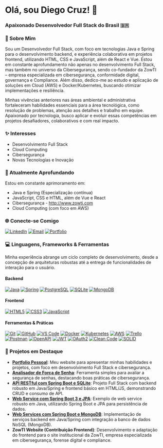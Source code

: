 # Olá, sou Diego Cruz! 👋

### Apaixonado Desenvolvedor Full Stack do Brasil 🇧🇷

### 🚀 Sobre Mim

Sou um Desenvolvedor Full Stack, com foco em tecnologias Java e Spring para o desenvolvimento backend, e experiência colaborativa em projetos frontend, utilizando HTML, CSS e JavaScript, além de React e Vue. Estou em constante aprofundamento não apenas no desenvolvimento Full Stack, mas também no universo da Cibersegurança, sendo co-fundador da ZowTI – empresa especializada em cibersegurança, conformidade digital, governança e Compliance. Além disso, dedico-me ao estudo e aplicação de soluções em Cloud (AWS) e Docker/Kubernetes, buscando otimizar implementações e resiliência. 

Minhas vivências anteriores nas áreas ambiental e administrativa fortaleceram habilidades essenciais para a área tecnológica, como resolução de problemas, atenção aos detalhes e trabalho em equipe. Apaixonado por tecnologia, busco aplicar e evoluir essas competências em projetos desafiadores, colaborativos e com real impacto.

### ✨ Interesses

- Desenvolvimento Full Stack
- Cloud Computing
- Cibersegurança
- Novas Tecnologias e Inovação

### 🌱 Atualmente Aprofundando

Estou em constante aprimoramento em:

- Java e Spring (Especialização contínua)
- JavaScript, CSS e HTML, além de Vue e React
- Cibersegurança - http://www.zowti.com
- Cloud Computing (com foco em AWS)


### 🌐 Conecte-se Comigo

[![LinkedIn](https://img.shields.io/badge/LinkedIn-0077B5?style=for-the-badge&logo=linkedin&logoColor=white)](https://www.linkedin.com/in/diegof90/)
[![Email](https://img.shields.io/badge/Email-D14836?style=for-the-badge&logo=gmail&logoColor=white)](mailto:diegofonteboacruz@gmail.com)
[![Portfolio](https://img.shields.io/badge/Portfolio-FF5722?style=for-the-badge&logo=netlify&logoColor=white)](https://www.diegofontedev.com.br)

### 💻 Linguagens, Frameworks & Ferramentas

Minha experiência abrange um ciclo completo de desenvolvimento, desde a concepção de arquiteturas robustas até a entrega de funcionalidades de interação para o usuário.

#### Backend

[![Java](https://img.shields.io/badge/Java-007396?style=for-the-badge&logo=java&logoColor=white)](https://www.java.com/)
[![Spring](https://img.shields.io/badge/Spring-6DB33F?style=for-the-badge&logo=spring&logoColor=white)](https://spring.io/)
[![PostgreSQL](https://img.shields.io/badge/PostgreSQL-316192?style=for-the-badge&logo=postgresql&logoColor=white)](https://www.postgresql.org/)
[![SQLite](https://img.shields.io/badge/SQLite-003B57?style=for-the-badge&logo=sqlite&logoColor=white)](https://www.sqlite.org/)
[![MongoDB](https://img.shields.io/badge/MongoDB-47A248?style=for-the-badge&logo=mongodb&logoColor=white)](https://www.mongodb.com/)

#### Frontend

[![HTML5](https://img.shields.io/badge/HTML5-E34F26?style=for-the-badge&logo=html5&logoColor=white)](https://developer.mozilla.org/en-US/docs/Web/HTML)
[![CSS3](https://img.shields.io/badge/CSS3-1572B6?style=for-the-badge&logo=css3&logoColor=white)](https://developer.mozilla.org/en-US/docs/Web/CSS)
[![JavaScript](https://img.shields.io/badge/JavaScript-F7DF1E?style=for-the-badge&logo=javascript&logoColor=black)](https://developer.mozilla.org/en-US/docs/Web/JavaScript)

#### Ferramentas & Práticas

[![Git](https://img.shields.io/badge/Git-F05032?style=for-the-badge&logo=git&logoColor=white)](https://git-scm.com/)
[![GitHub](https://img.shields.io/badge/GitHub-181717?style=for-the-badge&logo=github&logoColor=white)](https://github.com/)
[![VS Code](https://img.shields.io/badge/VS%20Code-007ACC?style=for-the-badge&logo=visual-studio-code&logoColor=white)](https://code.visualstudio.com/)
[![Docker](https://img.shields.io/badge/Docker-2496ED?style=for-the-badge&logo=docker&logoColor=white)](https://www.docker.com/)
[![Kubernetes](https://img.shields.io/badge/Kubernetes-326CE5?style=for-the-badge&logo=kubernetes&logoColor=white)](https://kubernetes.io/)
[![AWS](https://img.shields.io/badge/AWS-232F3E?style=for-the-badge&logo=amazon-aws&logoColor=white)](https://aws.amazon.com/)
[![Trello](https://img.shields.io/badge/Trello-0052CC?style=for-the-badge&logo=trello&logoColor=white)](https://trello.com/)
[![Postman](https://img.shields.io/badge/Postman-FF6C37?style=for-the-badge&logo=postman&logoColor=white)](https://www.postman.com/)
[![OpenAPI](https://img.shields.io/badge/OpenAPI-6BA539?style=for-the-badge&logo=openapi&logoColor=white)](https://swagger.io/specification/)
[![JWT](https://img.shields.io/badge/JWT-000000?style=for-the-badge&logo=json-web-tokens&logoColor=white)](https://jwt.io/)
[![OAuth2](https://img.shields.io/badge/OAuth2-2F4F4F?style=for-the-badge&logo=oauth&logoColor=white)](https://oauth.net/2/)
[![Clean Code](https://img.shields.io/badge/Clean%20Code-1B2F45?style=for-the-badge&logo=clean-code&logoColor=white)](https://github.com/trekhleb/javascript-algorithms/blob/master/LEAN_CODE.md)
[![SOLID](https://img.shields.io/badge/SOLID-1B2F45?style=for-the-badge&logo=codecademy&logoColor=white)](https://www.freecodecamp.org/news/solid-principles-explained-with-examples/)

### 📌 Projetos em Destaque

- **[Portfolio Pessoal](https://www.diegofontedev.com.br)**: Meu website para apresentar minhas habilidades e projetos, com foco em desenvolvimento Full Stack e cibersegurança.
- **[Analisador de Força de Senha](https://github.com/Diego-Cruz-github/analisador-forca-senha)**: Ferramenta simples para avaliar a segurança de senhas, destacando boas práticas de cibersegurança.
- **[API RESTful com Spring Boot e SQLite](https://github.com/Diego-Cruz-github/API-RESTful-com-Spring-Boot-SQLite-HTML5-e-JavaScript)**: Projeto Full Stack com backend robusto em Java/Spring e frontend básico em HTML/JS, demonstrando CRUD e consumo de API.
- **[Web Service com Spring Boot 3 e JPA](https://github.com/Diego-Cruz-github/webservice-spboot3-jpa)**: Exemplo de web service robusto em Java, utilizando Spring Boot e JPA para persistência de dados.
- **[Web Services com Spring Boot e MongoDB](https://github.com/Diego-Cruz-github/Sts-NoSQLmongodb-webservices)**: Implementação de serviços backend em Java/Spring com integração a banco de dados NoSQL (MongoDB).
- **ZowTI Website (Contribuição Frontend)**: Desenvolvimento e adaptação do frontend para o site institucional da ZowTI, empresa especializada em cibersegurança, forense digital e compliance.
